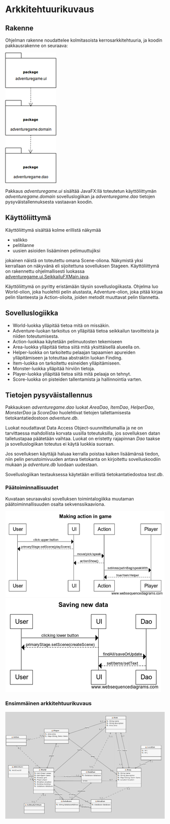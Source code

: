 # Arkkitehtuurikuvaus

## Rakenne


Ohjelman rakenne noudattelee kolmitasoista kerrosarkkitehtuuria, ja koodin pakkausrakenne on seuraava:

<img src="https://github.com/strajama/otm-harjoitustyo/blob/master/dokumentaatio/kuvat/rakenne.png">

Pakkaus _adventuregame.ui_ sisältää JavaFX:llä toteutetun käyttöliittymän _adventuregame.domain_ sovelluslogiikan ja _adventuregame.dao_ tietojen pysyväistallennuksesta vastaavan koodin.

## Käyttöliittymä

Käyttöliittymä sisältää kolme erillistä näkymää
- valikko
- pelitilanne
- uusien asioiden lisääminen pelimuuttujiksi


jokainen näistä on toteutettu omana Scene-oliona. Näkymistä yksi kerrallaan on näkyvänä eli sijoitettuna sovelluksen Stageen. Käyttöliittymä on rakennettu ohjelmallisesti luokassa [adventuregame.ui.SeikkailuFXMain.java](https://github.com/strajama/otm-harjoitustyo/blob/master/Seikkailupeli/src/main/java/adventuregame/ui/SeikkailuFXMain.java).

Käyttöliittymä on pyritty eristämään täysin sovelluslogiikasta. Ohjelma luo World-olion, joka huolehtii pelin alustasta, Adventure-olion, joka pitää kirjaa pelin tilanteesta ja Action-olioita, joiden metodit muuttavat pelin tilannetta.

## Sovelluslogiikka

* World-luokka ylläpitää tietoa mitä on missäkin.
* Adventure-luokan tarkoitus on ylläpitää tietoa seikkailun tavoitteista ja niiden toteutumisesta.
* Action-luokkaa käytetään pelimuutosten tekemiseen
* Area-luokka ylläpitää tietoa siitä mitä yksittäisellä alueella on.
* Helper-luokka on tarkoitettu pelaajan tapaamien apureiden ylläpitämiseen ja toteuttaa abstraktin luokan Finding.
* Item-luokka on tarkoitettu esineiden ylläpitämiseen.
* Monster-luokka ylläpitää hirviön tietoja.
* Player-luokka ylläpitää tietoa siitä mitä pelaaja on tehnyt.
* Score-luokka on pisteiden tallentamista ja hallinnointia varten.

## Tietojen pysyväistallennus

Pakkauksen _adventuregame.dao_ luokat _AreaDao_, _ItemDao_, _HelperDao_, _MonsterDao_ ja _ScoreDao_ huolehtivat tietojen tallettamisesta tietokantatiedostoon _adventure.db_.

Luokat noudattavat Data Access Object-suunnittelumallia ja ne on tarvittaessa mahdollista korvata uusilla toteutuksilla, jos sovelluksen datan talletustapaa päätetään vaihtaa. Luokat on eristetty rajapinnan _Dao_ taakse ja sovelluslogiikan toteutus ei käytä luokkia suoraan.

Jos sovelluksen käyttäjä haluaa kerralla poistaa kaiken lisäämänsä tiedon, niin pelin perustoimivuuden antava tietokanta on kirjoitettu sovelluskoodiin mukaan ja _adventure.db_ luodaan uudestaan.

Sovelluslogiikan testauksessa käytetään erillistä tietokantatiedostoa _test.db_. 

### Päätoiminnallisuudet

Kuvataan seuraavaksi sovelluksen toimintalogiikka muutaman päätoiminnallisuuden osalta sekvenssikaaviona.

<img src="https://github.com/strajama/otm-harjoitustyo/blob/master/dokumentaatio/kuvat/Making%20action%20in%20game.png">
<img src="https://github.com/strajama/otm-harjoitustyo/blob/master/dokumentaatio/kuvat/Saving%20new%20data.png">

### Ensimmäinen arkkitehtuurikuvaus

<img src="https://github.com/strajama/otm-harjoitustyo/blob/master/dokumentaatio/kuvat/arkkitehtuuri.png">

